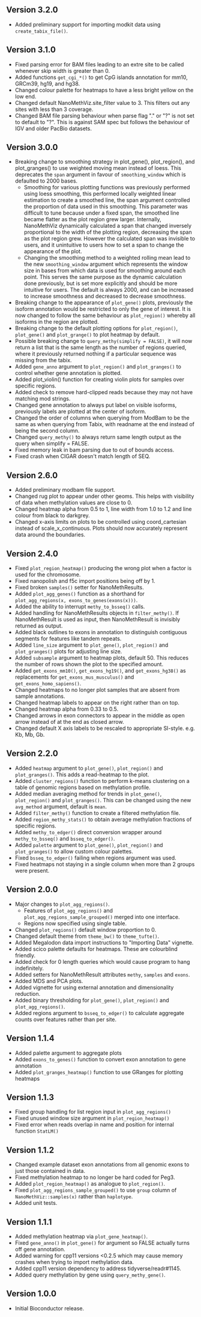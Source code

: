 ## Version 3.2.0
* Added preliminary support for importing modkit data using `create_tabix_file()`.

## Version 3.1.0
* Fixed parsing error for BAM files leading to an extre site to be called whenever skip width is greater than 0.
* Added functions `get_cgi_*()` to get CpG islands annotation for mm10, GRCm39, hg19, and hg38.
* Changed colour palette for heatmaps to have a less bright yellow on the low end.
* Changed default NanoMethViz.site_filter value to 3. This filters out any sites with less than 3 coverage.
* Changed BAM file parsing behaviour when parse flag "." or "?" is not set to default to "?". This is against SAM spec but follows the behaviour of IGV and older PacBio datasets.

## Version 3.0.0
* Breaking change to smoothing strategy in plot_gene(), plot_region(), and plot_granges() to use weighted moving mean instead of loess. This deprecates the `span` argument in favour of `smoothing_window` which is defaulted to 2000 bases.
  * Smoothing for various plotting functions was previously performed using loess smoothing, this performed locally weighted linear estimation to create a smoothed line, the span argument controlled the proportion of data used in this smoothing. This parameter was difficult to tune because under a fixed span, the smoothed line became flatter as the plot region grew larger. Internally, NanoMethViz dynamically calculated a span that changed inversely proportional to the width of the plotting region, decreasing the span as the plot region grew. However the calculated span was invisible to users, and it unintuitive to users how to set a span to change the appearance of the plot.
  * Changing the smoothing method to a weighted rolling mean lead to the new `smoothing_window` argument which represents the window size in bases from which data is used for smoothing around each point. This serves the same purpose as the dynamic calculation done previously, but is set more explicitly and should be more intuitive for users. The default is always 2000, and can be increased to increase smoothness and decreased to decrease smoothness.
* Breaking change to the appearance of `plot_gene()` plots, previously the isoform annotation would be restricted to only the gene of interest. It is now changed to follow the same behaviour as `plot_region()` whereby all isoforms in the region are plotted.
* Breaking change to the default plotting options for `plot_region()`, `plot_gene()` and `plot_grange()` to plot heatmap by default.
* Possible breaking change to `query_methy(simplify = FALSE)`, it will now return a list that is the same length as the number of regions queried, where it previously returned nothing if a particular sequence was missing from the tabix.
* Added `gene_anno` argument to `plot_region()` and `plot_granges()` to control whether gene annotation is plotted.
* Added plot_violin() function for creating violin plots for samples over specific regions.
* Added check to remove hard-clipped reads because they may not have matching mod strings.
* Changed gene annotation to always put label on visible isoforms, previously labels are plotted at the center of isoform.
* Changed the order of columns when querying from ModBam to be the same as when querying from Tabix, with readname at the end instead of being the second column.
* Changed `query_methy()` to always return same length output as the query when simplify = FALSE.
* Fixed memory leak in bam parsing due to out of bounds access.
* Fixed crash when CIGAR doesn't match length of SEQ.

## Version 2.6.0
* Added preliminary modbam file support.
* Changed rug plot to appear under other geoms. This helps with visibility of data when methylation values are close to 0.
* Changed heatmap alpha from 0.5 to 1, line width from 1.0 to 1.2 and line colour from black to darkgrey.
* Changed x-axis limits on plots to be controlled using coord_cartesian instead of scale_x_continuous. Plots should now accurately represent data around the boundaries.

## Version 2.4.0
* Fixed `plot_region_heatmap()` producing the wrong plot when a factor is used for the chromosome.
* Fixed nanopolish and f5c import positions being off by 1.
* Fixed broken `samples()` setter for NanoMethResults.
* Added `plot_agg_genes()` function as a shorthand for `plot_agg_regions(x, exons_to_genes(exons(x)))`. 
* Added the ability to interrupt `methy_to_bsseq()` calls.
* Added handling for NanoMethResults objects in `filter_methy()`. If NanoMethResult is used as input, then NanoMethResult is invisibly returned as output.
* Added black outlines to exons in annotation to distinguish contiguous segments for features like tandem repeats.
* Added `line_size` argument to `plot_gene()`, `plot_region()` and `plot_granges()` plots for adjusting line size.
* Added `subsample` argument to heatmap plots, default 50. This reduces the number of rows shown the plot to the specified amount.
* Added `get_exons_mm10()`, `get_exons_hg19()`, and `get_exons_hg38()` as replacements for `get_exons_mus_musculus()` and `get_exons_homo_sapiens()`.
* Changed heatmaps to no longer plot samples that are absent from sample annotations.
* Changed heatmap labels to appear on the right rather than on top.
* Changed heatmap alpha from 0.33 to 0.5.
* Changed arrows in exon connectors to appear in the middle as open arrow instead of at the end as closed arrow.
* Changed default X axis labels to be rescaled to appropriate SI-style. e.g. Kb, Mb, Gb.

## Version 2.2.0
* Added `heatmap` argument to `plot_gene()`, `plot_region()` and `plot_granges()`. This adds a read-heatmap to the plot.
* Added `cluster_regions()` function to perform k-means clustering on a table of genomic regions based on methylation profile.
* Added median averaging method for trends in `plot_gene()`, `plot_region()` and `plot_granges()`. This can be changed using the new `avg_method` argument, default is `mean`.
* Added `filter_methy()` function to create a filtered methylation file.
* Added `region_methy_stats()` to obtain average methylation fractions of specific regions.
* Added `methy_to_edger()` direct conversion wrapper around `methy_to_bsseq()` and `bsseq_to_edger()`.
* Added `palette` argument to `plot_gene()`, `plot_region()` and `plot_granges()` to allow custom colour palettes.
* Fixed `bsseq_to_edger()` failing when regions argument was used.
* Fixed heatmaps not staying in a single column when more than 2 groups were present.

## Version 2.0.0
* Major changes to `plot_agg_regions()`.
  * Features of `plot_agg_regions()` and `plot_agg_regions_sample_grouped()` merged into one interface.
  * Regions now specified using single table.
* Changed `plot_regions()` default window proportion to 0.
* Changed default theme from `theme_bw()` to `theme_tufte()`.
* Added Megalodon data import instructions to "Importing Data" vignette.
* Added scico palette defaults for heatmaps. These are colourblind friendly.
* Added check for 0 length queries which would cause program to hang indefinitely.
* Added setters for NanoMethResult attributes `methy`, `samples` and `exons`.
* Added MDS and PCA plots.
* Added vignette for using external annotation and dimensionality reduction.
* Added binary thresholding for `plot_gene()`, `plot_region()` and `plot_agg_regions()`.
* Added regions argument to `bsseq_to_edger()` to calculate aggregate counts over features rather than per site.

## Version 1.1.4
* Added palette argument to aggregate plots
* Added `exons_to_genes()` function to convert exon annotation to gene annotation
* Added `plot_granges_heatmap()` function to use GRanges for plotting heatmaps

## Version 1.1.3

* Fixed group handling for list region input in `plot_agg_regions()`
* Fixed unused window size argument in `plot_region_heatmap()`
* Fixed error when reads overlap in name and position for internal function `StatLM()`

## Version 1.1.2

* Changed example dataset exon annotations from all genomic exons to just those contained in data.
* Fixed methylation heatmap to no longer be hard coded for Peg3.
* Added `plot_region_heatmap()` as analogue to `plot_region()`.
* Fixed `plot_agg_regions_sample_grouped()` to use `group` column of `NanoMethViz::samples(x)` rather than `haplotype`.
* Added unit tests.

## Version 1.1.1

* Added methylation heatmap via `plot_gene_heatmap()`.
* Fixed `gene_anno()` in `plot_gene()` for argument so FALSE actually turns off gene annotation.
* Added warning for cpp11 versions <0.2.5 which may cause memory crashes when trying to import methylation data.
* Added cpp11 version dependency to address tidyverse/readr#1145.
* Added query methylation by gene using `query_methy_gene()`.

## Version 1.0.0

* Initial Bioconductor release.
